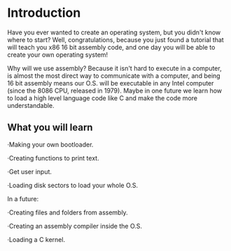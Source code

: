 # Introduction
Have you ever wanted to create an operating system, but you didn't know where to start? Well, congratulations, because you just found a tutorial that will teach you x86 16 bit assembly code, and one day you will be able to create your own operating system!

Why will we use assembly? Because it isn't hard to execute in a computer, is almost the most direct way to communicate with a computer, and being 16 bit assembly means our O.S. will be executable in any Intel computer (since the 8086 CPU, released in 1979).
Maybe in one future we learn how to load a high level language code like C and make the code more understandable.

## What you will learn

·Making your own bootloader.

·Creating functions to print text.

·Get user input.

·Loading disk sectors to load your whole O.S.

In a future:

·Creating files and folders from assembly.

·Creating an assembly compiler inside the O.S.

·Loading a C kernel.
